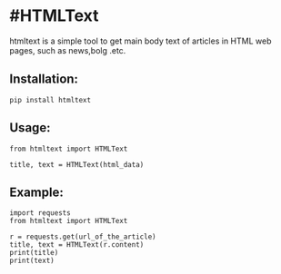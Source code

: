 #HTMLText
=========
htmltext is a simple tool to get main body text of articles in HTML web pages, such as news,bolg .etc.

Installation:
-------------
	pip install htmltext

Usage:
------
	from htmltext import HTMLText
	
	title, text = HTMLText(html_data)

Example:
--------
	import requests
	from htmltext import HTMLText
	
	r = requests.get(url_of_the_article)
	title, text = HTMLText(r.content)
	print(title)
	print(text)


